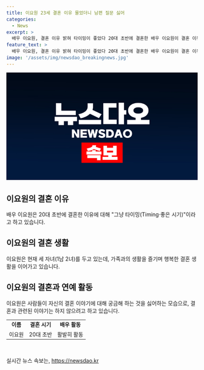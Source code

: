 ```yaml
---
title: 이요원 23세 결혼 이유 물었더니 남편 질문 싫어
categories:
  - News
excerpt: >
  배우 이요원, 결혼 이유 밝혀 타이밍이 좋았다 20대 초반에 결혼한 배우 이요원이 결혼 이유를 공개했다. TV조선 식객 허영만의 백반기행에 출연해 열정적인데 결혼을 일찍 했다는 질문에 타이밍이 좋았다고 밝혔다. 이에 대해 후회는 없지만 가지 않은 방향에 대한 미련은 있다고 했으며, 남편의 이야기를 싫어하는 등 생각을 전하며 이야기를 꺼내지 말라고 한다고 전했다. 이요원은 2003년 프로골퍼 박진우씨와 결혼한 뒤 세 자녀를 두고 있다. 현재 첫째 딸이 스무살을 넘었다는 소식이 전해져 더욱 주목받고 있다.
feature_text: >
  배우 이요원, 결혼 이유 밝혀 타이밍이 좋았다 20대 초반에 결혼한 배우 이요원이 결혼 이유를 공개했다. TV조선 식객 허영만의 백반기행에 출연해 열정적인데 결혼을 일찍 했다는 질문에 타이밍이 좋았다고 밝혔다. 이에 대해 후회는 없지만 가지 않은 방향에 대한 미련은 있다고 했으며, 남편의 이야기를 싫어하는 등 생각을 전하며 이야기를 꺼내지 말라고 한다고 전했다. 이요원은 2003년 프로골퍼 박진우씨와 결혼한 뒤 세 자녀를 두고 있다. 현재 첫째 딸이 스무살을 넘었다는 소식이 전해져 더욱 주목받고 있다.
image: '/assets/img/newsdao_breakingnews.jpg'
---
```


<p><img src="/assets/img/newsdao_breakingnews.jpg" alt="cryptoinkorea 속보" /></p>

<h2 data-ke-size="size26">이요원의 결혼 이유</h2>

<p data-ke-size="size16">배우 이요원은 20대 초반에 결혼한 이유에 대해 "그냥 타이밍(Timing·좋은 시기)"이라고 하고 있습니다.</p>

<h2 data-ke-size="size26">이요원의 결혼 생활</h2>

<p data-ke-size="size16">이요원은 현재 세 자녀(1남 2녀)를 두고 있는데, 가족과의 생활을 즐기며 행복한 결혼 생활을 이어가고 있습니다.</p>

<h2 data-ke-size="size26">이요원의 결혼과 연예 활동</h2>

<p data-ke-size="size16">이요원은 사람들이 자신의 결혼 이야기에 대해 궁금해 하는 것을 싫어하는 모습으로, 결혼과 관련된 이야기는 하지 않으려고 하고 있습니다.</p>

<table>
    <tbody>
        <tr>
            <td style="text-align: center; height: 17px;"><b>이름</b></td>
            <td style="text-align: center; height: 17px;"><b>결혼 시기</b></td>
            <td style="text-align: center; height: 17px;"><b>배우 활동</b></td>
        </tr>
        <tr>
            <td style="text-align: center; height: 17px;">이요원</td>
            <td style="text-align: center; height: 17px;">20대 초반</td>
            <td style="text-align: center; height: 17px;">활발히 활동</td>
        </tr>
    </tbody>
</table>

<p data-ke-size="size16">&nbsp;</p>
실시간 뉴스 속보는, <a href="https://newsdao.kr" rel="dofollow">https://newsdao.kr</a>


